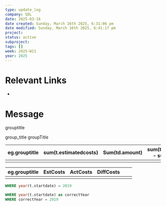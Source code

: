 ```yaml
---
type: update_log
company: SDL
date: 2025-03-16
date created: Sunday, March 16th 2025, 6:31:06 pm
date modified: Sunday, March 16th 2025, 6:41:17 pm
project: 
status: active
subproject: 
tags: []
week: 2025-W11
year: 2025
---
```

# Relevant Links
- 

# Message


grouptitle

group_title
groupTitle


| eg.grouptitle | sum(t.estimatedcosts) | Sum(td.amount) | sum(t.estimatedcosts) - sum(td.amount) | 
| ------------- | --------------------- | -------------- | -------------------------------------- | 
|               |                       |                |                                        | 

| eg.grouptitle | EstCosts | ActCosts | DiffCosts |     |     |
| ------------- | -------- | -------- | --------- | --- | --- |
|               |          |          |           |     |     |
```sql
WHERE year(t.startdate) = 2019
```
```sql
WHERE year(t.startdate) as correctYear 
WHERE correctYear = 2019
```

